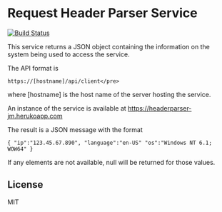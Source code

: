 # Request Header Parser Service

[![Build Status](https://travis-ci.org/fcc-joemcintyre/headerparser.svg?branch=master)](https://travis-ci.org/fcc-joemcintyre/headerparser)

This service returns a JSON object containing the information on the
system being used to access the service.

The API format is

    https://[hostname]/api/client</pre>

where [hostname] is the host name of the server hosting the service.

An instance of the service is available at https://headerparser-jm.herukoapp.com

The result is a JSON message with the format

    { "ip":"123.45.67.890", "language":"en-US" "os":"Windows NT 6.1; WOW64" }

If any elements are not available, null will be returned for those values.

## License
MIT
